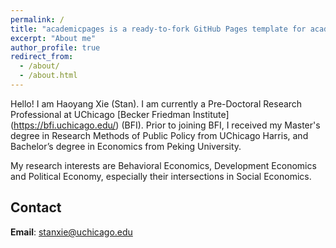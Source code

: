 ```yaml
---
permalink: /
title: "academicpages is a ready-to-fork GitHub Pages template for academic personal websites"
excerpt: "About me"
author_profile: true
redirect_from: 
  - /about/
  - /about.html
---
```


Hello! I am Haoyang Xie (Stan). I am currently a Pre-Doctoral Research Professional at UChicago [Becker Friedman Institute] (https://bfi.uchicago.edu/) (BFI). Prior to joining BFI, I received my Master's degree in Research Methods of Public Policy from UChicago Harris, and Bachelor’s degree in Economics from Peking University. 

My research interests are Behavioral Economics, Development Economics and Political Economy, especially their intersections in Social Economics. 

Contact
------
**Email**: stanxie@uchicago.edu
